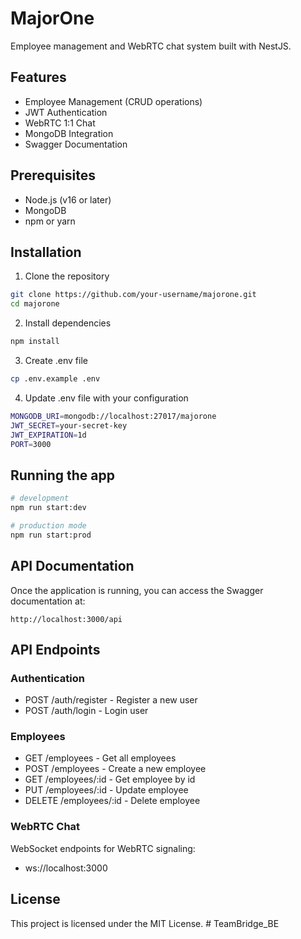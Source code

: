 # MajorOne

Employee management and WebRTC chat system built with NestJS.

## Features

- Employee Management (CRUD operations)
- JWT Authentication
- WebRTC 1:1 Chat
- MongoDB Integration
- Swagger Documentation

## Prerequisites

- Node.js (v16 or later)
- MongoDB
- npm or yarn

## Installation

1. Clone the repository
```bash
git clone https://github.com/your-username/majorone.git
cd majorone
```

2. Install dependencies
```bash
npm install
```

3. Create .env file
```bash
cp .env.example .env
```

4. Update .env file with your configuration
```bash
MONGODB_URI=mongodb://localhost:27017/majorone
JWT_SECRET=your-secret-key
JWT_EXPIRATION=1d
PORT=3000
```

## Running the app

```bash
# development
npm run start:dev

# production mode
npm run start:prod
```

## API Documentation

Once the application is running, you can access the Swagger documentation at:
```
http://localhost:3000/api
```

## API Endpoints

### Authentication
- POST /auth/register - Register a new user
- POST /auth/login - Login user

### Employees
- GET /employees - Get all employees
- POST /employees - Create a new employee
- GET /employees/:id - Get employee by id
- PUT /employees/:id - Update employee
- DELETE /employees/:id - Delete employee

### WebRTC Chat
WebSocket endpoints for WebRTC signaling:
- ws://localhost:3000

## License

This project is licensed under the MIT License. #   T e a m B r i d g e _ B E  
 